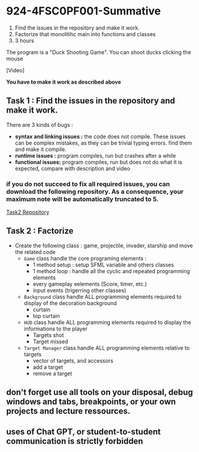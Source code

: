 # 924-4FSC0PF001-Summative

1. Find the issues in the repository and make it work.
2. Factorize that monolitihc main into functions and classes
3. 3 hours

The program is a "Duck Shooting Game".
You can shoot ducks clicking the mouse

[Video]

**You have to make it work as described above**

## Task 1 : Find the issues in the repository and make it work.
There are 3 kinds of bugs :
* **syntax and linking issues :** the code does not compile. These issues can be complex mistakes, as they can be trivial typing errors. find them and make it compile.
* **runtime issues :** program compiles, run but crashes after a while
* **functional issues:** program compiles, run but does not do what it is expected, compare with description and video

### if you do not succeed to fix all required issues, you can download the following repository. As a consequence, your maximum note will be automatically truncated to 5. 
[Task2 Repository](https://classroom.github.com/a/1aXrzuiu)

## Task 2 : Factorize
* Create the following class : game, projectile, invader, starship and move the related code
  * ``Game`` class handle the core programing elements :
    * 1 method setup : setup SFML variable and others classes
    * 1 method loop : handle all the cyclic and repeated programming elements
    * every gameplay eelements (Score, timer, etc.)
    * input events (trigerring other classes)
  * ``Background`` class handle ALL programming elements required to display of the decoration background
    * curtain
    * top curtain
  * ``HUD`` class handle ALL programming elements required to display the informations to the player
    * Targets shot
    * Target missed
  * ``Target Manager`` class handle ALL programming elements relative to targets
    * vector of targets, and accessors
    * add a target
    * remove a target

## don't forget use all tools on your disposal, debug windows and tabs, breakpoints, or your own projects and lecture ressources.
## uses of Chat GPT, or student-to-student communication is strictly forbidden 

